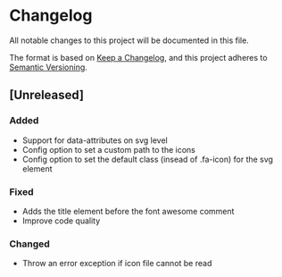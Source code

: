 # Changelog

All notable changes to this project will be documented in this file.

The format is based on [Keep a Changelog](https://keepachangelog.com/en/1.0.0/),
and this project adheres to [Semantic Versioning](https://semver.org/spec/v2.0.0.html).

## [Unreleased]

### Added

- Support for data-attributes on svg level
- Config option to set a custom path to the icons
- Config option to set the default class (insead of .fa-icon) for the svg element

### Fixed

- Adds the title element before the font awesome comment
- Improve code quality

### Changed

- Throw an error exception if icon file cannot be read
